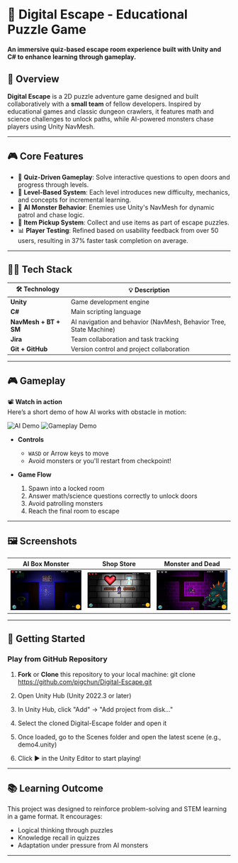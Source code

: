 # 🔐 Digital Escape - Educational Puzzle Game

**An immersive quiz-based escape room experience built with Unity and C# to enhance learning through gameplay.**

## 🧠 Overview

**Digital Escape** is a 2D puzzle adventure game designed and built collaboratively with a **small team** of fellow developers. Inspired by educational games and classic dungeon crawlers, it features math and science challenges to unlock paths, while AI-powered monsters chase players using Unity NavMesh.

---

## 🎮 Core Features

- 🧩 **Quiz-Driven Gameplay**: Solve interactive questions to open doors and progress through levels.
- 🧠 **Level-Based System**: Each level introduces new difficulty, mechanics, and concepts for incremental learning.
- 🤖 **AI Monster Behavior**: Enemies use Unity's NavMesh for dynamic patrol and chase logic.
- 🧺 **Item Pickup System**: Collect and use items as part of escape puzzles.
- 📊 **Player Testing**: Refined based on usability feedback from over 50 users, resulting in 37% faster task completion on average.

---

## 👩‍💻 Tech Stack

| 🛠 Technology       | 💡 Description                                                                 |
|--------------------|---------------------------------------------------------------------------------|
| **Unity**          | Game development engine                                                         |
| **C#**             | Main scripting language                                                         |
| **NavMesh + BT + SM** | AI navigation and behavior (NavMesh, Behavior Tree, State Machine)              |
| **Jira**           | Team collaboration and task tracking                                            |
| **Git + GitHub**   | Version control and project collaboration                                       |

---

## 🎮 Gameplay

📽️ **Watch in action**  
Here’s a short demo of how AI works with obstacle in motion:

![AI Demo](./Assets/Screenshots/AI_pathfinder.gif)
![Gameplay Demo](./Assets/Screenshots/Gameplay.gif)


- **Controls**
  - `WASD` or Arrow keys to move
  - Avoid monsters or you'll restart from checkpoint!

- **Game Flow**
  1. Spawn into a locked room  
  2. Answer math/science questions correctly to unlock doors  
  3. Avoid patrolling monsters  
  4. Reach the final room to escape


---

## 🖼️ Screenshots


| AI Box Monster | Shop Store | Monster and Dead |
|----------------|------------|------------------|
| ![](./Assets/Screenshots/AI_Box_monster.png) | ![](./Assets/Screenshots/Shop_Store.png) | ![](./Assets/Screenshots/MonsterAndDead.png) |


---

## 🚀 Getting Started

### Play from GitHub Repository

1. **Fork** or **Clone** this repository to your local machine:
   git clone https://github.com/pigchun/Digital-Escape.git

2.   Open Unity Hub (Unity 2022.3 or later)

3. In Unity Hub, click "Add" → "Add project from disk..."

4. Select the cloned Digital-Escape folder and open it

5. Once loaded, go to the Scenes folder and open the latest scene
(e.g., demo4.unity)

6. Click ▶️ in the Unity Editor to start playing!


---

## 📚 Learning Outcome

This project was designed to reinforce problem-solving and STEM learning in a game format. It encourages:
- Logical thinking through puzzles
- Knowledge recall in quizzes
- Adaptation under pressure from AI monsters

---
